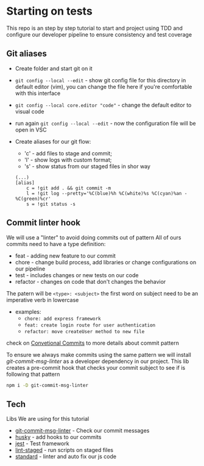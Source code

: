 # Starting on tests

This repo is an step by step tutorial to start and project using TDD and configure our developer pipeline to ensure consistency and test coverage

## Git aliases

- Create folder and start git on it
- `git config --local --edit` - show git config file for this directory in default editor (vim), you can change the file here if you're comfortable with this interface
- `git config --local core.editor "code"` - change the default editor to visual code
- run again `git config --local --edit` - now the configuration file will be open in VSC

- Create aliases for our git flow: 
    -   'c' - add files to stage and commit; 
    -   'l' - show logs with custom format; 
    -   's' - show status from our staged files in shor way
    ```
    (...)
    [alias]
	    c = !git add . && git commit -m
	    l = !git log --pretty='%C(blue)%h %C(white)%s %C(cyan)%an - %C(green)%cr'
	    s = !git status -s
    ```

## Commit linter hook

We will use a "linter" to avoid doing commits out of pattern
All of ours commits need to have a type definition:
- feat - adding new feature to our commit
- chore - change build process, add libraries or change configurations on our pipeline
- test - includes changes or new tests on our code
- refactor - changes on code that don't changes the behavior

The patern will be `<type>: <subject>` the first word on subject need to be an imperative verb in lowercase
- examples:
    - `chore: add express framework`
    - `feat: create login route for user authentication`
    - `refactor: move createUser method to new file`

check on [Convetional Commits](https://www.conventionalcommits.org/en/v1.0.0/) to more details about commit pattern

To ensure we always make commits using the same pattern we will install *git-commit-msg-linter* as a developer dependency in our project.
This lib creates a pre-commit hook that checks your commit subject to see if is following that pattern

```sh
npm i -D git-commit-msg-linter
```

## Tech

Libs We are using for this tutorial

- [git-commit-msg-linter](https://www.npmjs.com/package/git-commit-msg-linter) - Check our commit messages
- [husky](https://typicode.github.io/husky/#/) - add hooks to our commits
- [jest](https://jestjs.io/) - Test framework
- [lint-staged](https://www.npmjs.com/package/lint-staged) - run scripts on staged files
- [standard](https://standardjs.com/) - linter and auto fix our js code
